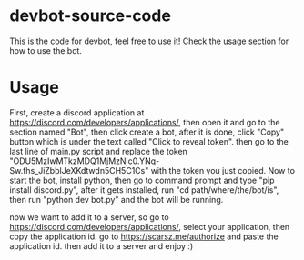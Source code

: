 # devbot-source-code
This is the code for devbot, feel free to use it! Check the <a href="#Usage">usage section</a> for how to use the bot.

# Usage
First, create a discord application at <a href="https://discord.com/developers/applications/">https://discord.com/developers/applications/</a>, then open it and go to the section named "Bot", then click create a bot, after it is done, click "Copy" button which is under the text called "Click to reveal token". then go to the last line of main.py script and replace the token "ODU5MzIwMTkzMDQ1MjMzNjc0.YNq-Sw.fhs_JiZbblJeXKdtwdn5CH5C1Cs" with the token you just copied. Now to start the bot, install python, then go to command prompt and type "pip install discord.py", after it gets installed, run "cd path/where/the/bot/is", then run "python dev bot.py" and the bot will be running.

now we want to add it to a server, so go to <a href="https://discord.com/developers/applications/">https://discord.com/developers/applications/</a>, select your application, then copy the application id. go to <a href="https://scarsz.me/authorize">https://scarsz.me/authorize</a> and paste the application id. then add it to a server and enjoy :)
